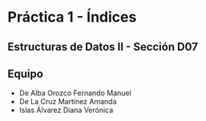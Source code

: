 # Práctica 1 - Índices
## Estructuras de Datos II - Sección D07

## Equipo
- De Alba Orozco Fernando Manuel
- De La Cruz Martínez Amanda
- Islas Álvarez Diana Verónica